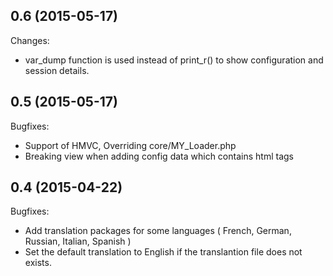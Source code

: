 ## 0.6 (2015-05-17)

Changes:

- var_dump function is used instead of print_r() to show configuration and session details.

## 0.5 (2015-05-17)

Bugfixes:

  - Support of HMVC, Overriding core/MY_Loader.php
  - Breaking view when adding config data which contains html tags

## 0.4 (2015-04-22)

Bugfixes:

- Add translation packages for some languages ( French, German, Russian, Italian, Spanish )
- Set the default translation to English if the translantion file does not exists.

